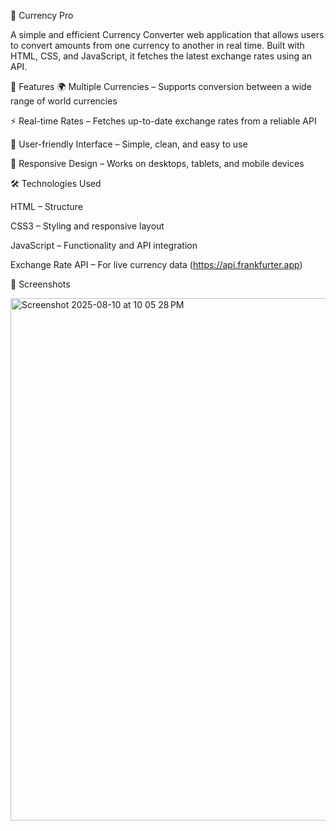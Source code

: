 💱 Currency Pro

A simple and efficient Currency Converter web application that allows users to convert amounts from one currency to another in real time. Built with HTML, CSS, and JavaScript, it fetches the latest exchange rates using an API.

🚀 Features
🌍 Multiple Currencies – Supports conversion between a wide range of world currencies

⚡ Real-time Rates – Fetches up-to-date exchange rates from a reliable API

🎯 User-friendly Interface – Simple, clean, and easy to use

📱 Responsive Design – Works on desktops, tablets, and mobile devices

🛠️ Technologies Used

HTML – Structure

CSS3 – Styling and responsive layout

JavaScript – Functionality and API integration

Exchange Rate API – For live currency data (https://api.frankfurter.app)

📸 Screenshots

<img width="1129" height="836" alt="Screenshot 2025-08-10 at 10 05 28 PM" src="https://github.com/user-attachments/assets/b975d351-5093-4ea3-a111-d3263e25e40a" />


